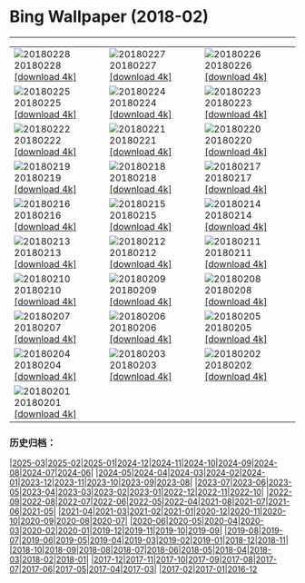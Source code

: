 # Bing Wallpaper (2018-02)
**************

<table><tr><td><img class="wallpaper" src="https://www.bing.com/az/hprichbg/rb/NewOldBridge_ZH-CN10652745389_1920x1080.jpg" alt="20180228"> 20180228 <a class="wallpaper_link" href="https://www.bing.com/az/hprichbg/rb/NewOldBridge_ZH-CN10652745389_UHD.jpg">[download 4k]</a></td><td><img class="wallpaper" src="https://www.bing.com/az/hprichbg/rb/ChurchillPB_ZH-CN11463903457_1920x1080.jpg" alt="20180227"> 20180227 <a class="wallpaper_link" href="https://www.bing.com/az/hprichbg/rb/ChurchillPB_ZH-CN11463903457_UHD.jpg">[download 4k]</a></td><td><img class="wallpaper" src="https://www.bing.com/az/hprichbg/rb/CactiIslaPescado_ZH-CN11317505000_1920x1080.jpg" alt="20180226"> 20180226 <a class="wallpaper_link" href="https://www.bing.com/az/hprichbg/rb/CactiIslaPescado_ZH-CN11317505000_UHD.jpg">[download 4k]</a></td></tr><tr><td><img class="wallpaper" src="https://www.bing.com/az/hprichbg/rb/WoolBaySeadragon_ZH-CN13348117046_1920x1080.jpg" alt="20180225"> 20180225 <a class="wallpaper_link" href="https://www.bing.com/az/hprichbg/rb/WoolBaySeadragon_ZH-CN13348117046_UHD.jpg">[download 4k]</a></td><td><img class="wallpaper" src="https://www.bing.com/az/hprichbg/rb/PinnaclesHoodoos_ZH-CN11336386074_1920x1080.jpg" alt="20180224"> 20180224 <a class="wallpaper_link" href="https://www.bing.com/az/hprichbg/rb/PinnaclesHoodoos_ZH-CN11336386074_UHD.jpg">[download 4k]</a></td><td><img class="wallpaper" src="https://www.bing.com/az/hprichbg/rb/SwissFoxSnow_ZH-CN12291440880_1920x1080.jpg" alt="20180223"> 20180223 <a class="wallpaper_link" href="https://www.bing.com/az/hprichbg/rb/SwissFoxSnow_ZH-CN12291440880_UHD.jpg">[download 4k]</a></td></tr><tr><td><img class="wallpaper" src="https://www.bing.com/az/hprichbg/rb/CORiverDelta_ZH-CN9758155357_1920x1080.jpg" alt="20180222"> 20180222 <a class="wallpaper_link" href="https://www.bing.com/az/hprichbg/rb/CORiverDelta_ZH-CN9758155357_UHD.jpg">[download 4k]</a></td><td><img class="wallpaper" src="https://www.bing.com/az/hprichbg/rb/RomanTheatre_ZH-CN9417897135_1920x1080.jpg" alt="20180221"> 20180221 <a class="wallpaper_link" href="https://www.bing.com/az/hprichbg/rb/RomanTheatre_ZH-CN9417897135_UHD.jpg">[download 4k]</a></td><td><img class="wallpaper" src="https://www.bing.com/az/hprichbg/rb/InnerdalsvatnaVideo_ZH-CN11002526366_1920x1080.jpg" alt="20180220"> 20180220 <a class="wallpaper_link" href="https://www.bing.com/az/hprichbg/rb/InnerdalsvatnaVideo_ZH-CN11002526366_UHD.jpg">[download 4k]</a></td></tr><tr><td><img class="wallpaper" src="https://www.bing.com/az/hprichbg/rb/AyuttayaBuddha_ZH-CN8897274980_1920x1080.jpg" alt="20180219"> 20180219 <a class="wallpaper_link" href="https://www.bing.com/az/hprichbg/rb/AyuttayaBuddha_ZH-CN8897274980_UHD.jpg">[download 4k]</a></td><td><img class="wallpaper" src="https://www.bing.com/az/hprichbg/rb/KoriBustard_ZH-CN9730794842_1920x1080.jpg" alt="20180218"> 20180218 <a class="wallpaper_link" href="https://www.bing.com/az/hprichbg/rb/KoriBustard_ZH-CN9730794842_UHD.jpg">[download 4k]</a></td><td><img class="wallpaper" src="https://www.bing.com/az/hprichbg/rb/GHOwl_ZH-CN8350803282_1920x1080.jpg" alt="20180217"> 20180217 <a class="wallpaper_link" href="https://www.bing.com/az/hprichbg/rb/GHOwl_ZH-CN8350803282_UHD.jpg">[download 4k]</a></td></tr><tr><td><img class="wallpaper" src="https://www.bing.com/az/hprichbg/rb/OrangutanBaby_ZH-CN9942512858_1920x1080.jpg" alt="20180216"> 20180216 <a class="wallpaper_link" href="https://www.bing.com/az/hprichbg/rb/OrangutanBaby_ZH-CN9942512858_UHD.jpg">[download 4k]</a></td><td><img class="wallpaper" src="https://www.bing.com/az/hprichbg/rb/WriteCouplets_ZH-CN11009087353_1920x1080.jpg" alt="20180215"> 20180215 <a class="wallpaper_link" href="https://www.bing.com/az/hprichbg/rb/WriteCouplets_ZH-CN11009087353_UHD.jpg">[download 4k]</a></td><td><img class="wallpaper" src="https://www.bing.com/az/hprichbg/rb/HongKongFireworks_ZH-CN13422096721_1920x1080.jpg" alt="20180214"> 20180214 <a class="wallpaper_link" href="https://www.bing.com/az/hprichbg/rb/HongKongFireworks_ZH-CN13422096721_UHD.jpg">[download 4k]</a></td></tr><tr><td><img class="wallpaper" src="https://www.bing.com/az/hprichbg/rb/AgricultureHeart_ZH-CN12475262667_1920x1080.jpg" alt="20180213"> 20180213 <a class="wallpaper_link" href="https://www.bing.com/az/hprichbg/rb/AgricultureHeart_ZH-CN12475262667_UHD.jpg">[download 4k]</a></td><td><img class="wallpaper" src="https://www.bing.com/az/hprichbg/rb/PreservationHallStage_ZH-CN8992559975_1920x1080.jpg" alt="20180212"> 20180212 <a class="wallpaper_link" href="https://www.bing.com/az/hprichbg/rb/PreservationHallStage_ZH-CN8992559975_UHD.jpg">[download 4k]</a></td><td><img class="wallpaper" src="https://www.bing.com/az/hprichbg/rb/YungbulakangPalace_ZH-CN6941923546_1920x1080.jpg" alt="20180211"> 20180211 <a class="wallpaper_link" href="https://www.bing.com/az/hprichbg/rb/YungbulakangPalace_ZH-CN6941923546_UHD.jpg">[download 4k]</a></td></tr><tr><td><img class="wallpaper" src="https://www.bing.com/az/hprichbg/rb/TeRewaRewa_ZH-CN9356115127_1920x1080.jpg" alt="20180210"> 20180210 <a class="wallpaper_link" href="https://www.bing.com/az/hprichbg/rb/TeRewaRewa_ZH-CN9356115127_UHD.jpg">[download 4k]</a></td><td><img class="wallpaper" src="https://www.bing.com/az/hprichbg/rb/BonifacioCorsica_ZH-CN12276076394_1920x1080.jpg" alt="20180209"> 20180209 <a class="wallpaper_link" href="https://www.bing.com/az/hprichbg/rb/BonifacioCorsica_ZH-CN12276076394_UHD.jpg">[download 4k]</a></td><td><img class="wallpaper" src="https://www.bing.com/az/hprichbg/rb/WhiteTiger_ZH-CN12326957209_1920x1080.jpg" alt="20180208"> 20180208 <a class="wallpaper_link" href="https://www.bing.com/az/hprichbg/rb/WhiteTiger_ZH-CN12326957209_UHD.jpg">[download 4k]</a></td></tr><tr><td><img class="wallpaper" src="https://www.bing.com/az/hprichbg/rb/SaltMountains_ZH-CN12959138910_1920x1080.jpg" alt="20180207"> 20180207 <a class="wallpaper_link" href="https://www.bing.com/az/hprichbg/rb/SaltMountains_ZH-CN12959138910_UHD.jpg">[download 4k]</a></td><td><img class="wallpaper" src="https://www.bing.com/az/hprichbg/rb/KelpiesFalkirk_ZH-CN8885510040_1920x1080.jpg" alt="20180206"> 20180206 <a class="wallpaper_link" href="https://www.bing.com/az/hprichbg/rb/KelpiesFalkirk_ZH-CN8885510040_UHD.jpg">[download 4k]</a></td><td><img class="wallpaper" src="https://www.bing.com/az/hprichbg/rb/CumberlandIsland_ZH-CN9225392774_1920x1080.jpg" alt="20180205"> 20180205 <a class="wallpaper_link" href="https://www.bing.com/az/hprichbg/rb/CumberlandIsland_ZH-CN9225392774_UHD.jpg">[download 4k]</a></td></tr><tr><td><img class="wallpaper" src="https://www.bing.com/az/hprichbg/rb/StormySeas_ZH-CN9261044607_1920x1080.jpg" alt="20180204"> 20180204 <a class="wallpaper_link" href="https://www.bing.com/az/hprichbg/rb/StormySeas_ZH-CN9261044607_UHD.jpg">[download 4k]</a></td><td><img class="wallpaper" src="https://www.bing.com/az/hprichbg/rb/MonkeyGolden1_ZH-CN12125769581_1920x1080.jpg" alt="20180203"> 20180203 <a class="wallpaper_link" href="https://www.bing.com/az/hprichbg/rb/MonkeyGolden1_ZH-CN12125769581_UHD.jpg">[download 4k]</a></td><td><img class="wallpaper" src="https://www.bing.com/az/hprichbg/rb/UrbinoRooftops_ZH-CN9076169426_1920x1080.jpg" alt="20180202"> 20180202 <a class="wallpaper_link" href="https://www.bing.com/az/hprichbg/rb/UrbinoRooftops_ZH-CN9076169426_UHD.jpg">[download 4k]</a></td></tr><tr><td><img class="wallpaper" src="https://www.bing.com/az/hprichbg/rb/AustrianAlpineMarmots_ZH-CN10896836289_1920x1080.jpg" alt="20180201"> 20180201 <a class="wallpaper_link" href="https://www.bing.com/az/hprichbg/rb/AustrianAlpineMarmots_ZH-CN10896836289_UHD.jpg">[download 4k]</a></td><td></td><td></td></tr></table>

### 历史归档：

|[2025-03](/../2025-03/2025-03.md)|[2025-02](/../2025-02/2025-02.md)|[2025-01](/../2025-01/2025-01.md)|[2024-12](/../2024-12/2024-12.md)|[2024-11](/../2024-11/2024-11.md)|[2024-10](/../2024-10/2024-10.md)|[2024-09](/../2024-09/2024-09.md)|[2024-08](/../2024-08/2024-08.md)|[2024-07](/../2024-07/2024-07.md)|[2024-06](/../2024-06/2024-06.md)|
|[2024-05](/../2024-05/2024-05.md)|[2024-04](/../2024-04/2024-04.md)|[2024-03](/../2024-03/2024-03.md)|[2024-02](/../2024-02/2024-02.md)|[2024-01](/../2024-01/2024-01.md)|[2023-12](/../2023-12/2023-12.md)|[2023-11](/../2023-11/2023-11.md)|[2023-10](/../2023-10/2023-10.md)|[2023-09](/../2023-09/2023-09.md)|[2023-08](/../2023-08/2023-08.md)|
|[2023-07](/../2023-07/2023-07.md)|[2023-06](/../2023-06/2023-06.md)|[2023-05](/../2023-05/2023-05.md)|[2023-04](/../2023-04/2023-04.md)|[2023-03](/../2023-03/2023-03.md)|[2023-02](/../2023-02/2023-02.md)|[2023-01](/../2023-01/2023-01.md)|[2022-12](/../2022-12/2022-12.md)|[2022-11](/../2022-11/2022-11.md)|[2022-10](/../2022-10/2022-10.md)|
|[2022-09](/../2022-09/2022-09.md)|[2022-08](/../2022-08/2022-08.md)|[2022-07](/../2022-07/2022-07.md)|[2022-06](/../2022-06/2022-06.md)|[2022-05](/../2022-05/2022-05.md)|[2022-04](/../2022-04/2022-04.md)|[2021-08](/../2021-08/2021-08.md)|[2021-07](/../2021-07/2021-07.md)|[2021-06](/../2021-06/2021-06.md)|[2021-05](/../2021-05/2021-05.md)|
|[2021-04](/../2021-04/2021-04.md)|[2021-03](/../2021-03/2021-03.md)|[2021-02](/../2021-02/2021-02.md)|[2021-01](/../2021-01/2021-01.md)|[2020-12](/../2020-12/2020-12.md)|[2020-11](/../2020-11/2020-11.md)|[2020-10](/../2020-10/2020-10.md)|[2020-09](/../2020-09/2020-09.md)|[2020-08](/../2020-08/2020-08.md)|[2020-07](/../2020-07/2020-07.md)|
|[2020-06](/../2020-06/2020-06.md)|[2020-05](/../2020-05/2020-05.md)|[2020-04](/../2020-04/2020-04.md)|[2020-03](/../2020-03/2020-03.md)|[2020-02](/../2020-02/2020-02.md)|[2020-01](/../2020-01/2020-01.md)|[2019-12](/../2019-12/2019-12.md)|[2019-11](/../2019-11/2019-11.md)|[2019-10](/../2019-10/2019-10.md)|[2019-09](/../2019-09/2019-09.md)|
|[2019-08](/../2019-08/2019-08.md)|[2019-07](/../2019-07/2019-07.md)|[2019-06](/../2019-06/2019-06.md)|[2019-05](/../2019-05/2019-05.md)|[2019-04](/../2019-04/2019-04.md)|[2019-03](/../2019-03/2019-03.md)|[2019-02](/../2019-02/2019-02.md)|[2019-01](/../2019-01/2019-01.md)|[2018-12](/../2018-12/2018-12.md)|[2018-11](/../2018-11/2018-11.md)|
|[2018-10](/../2018-10/2018-10.md)|[2018-09](/../2018-09/2018-09.md)|[2018-08](/../2018-08/2018-08.md)|[2018-07](/../2018-07/2018-07.md)|[2018-06](/../2018-06/2018-06.md)|[2018-05](/../2018-05/2018-05.md)|[2018-04](/../2018-04/2018-04.md)|[2018-03](/../2018-03/2018-03.md)|[2018-02](/2018-02.md)|[2018-01](/../2018-01/2018-01.md)|
|[2017-12](/../2017-12/2017-12.md)|[2017-11](/../2017-11/2017-11.md)|[2017-10](/../2017-10/2017-10.md)|[2017-09](/../2017-09/2017-09.md)|[2017-08](/../2017-08/2017-08.md)|[2017-07](/../2017-07/2017-07.md)|[2017-06](/../2017-06/2017-06.md)|[2017-05](/../2017-05/2017-05.md)|[2017-04](/../2017-04/2017-04.md)|[2017-03](/../2017-03/2017-03.md)|
|[2017-02](/../2017-02/2017-02.md)|[2017-01](/../2017-01/2017-01.md)|[2016-12](/../2016-12/2016-12.md)